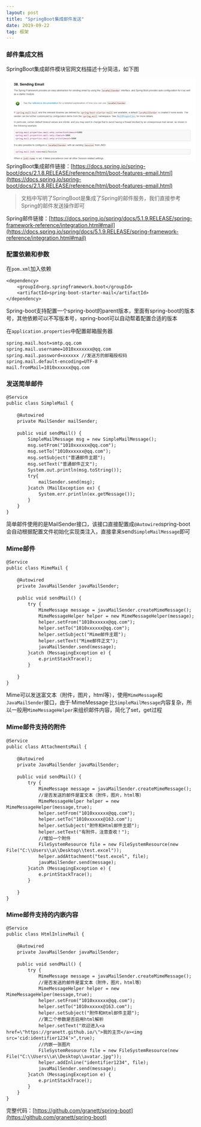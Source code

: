 ```yaml
---
layout: post
title: "SpringBoot集成邮件发送"
date: 2019-09-22
tag: 框架
---   
```


### 邮件集成文档
SpringBoot集成邮件模块官网文档描述十分简洁，如下图

![image.png](/images/20190922.png)
SpringBoot集成邮件链接：[https://docs.spring.io/spring-boot/docs/2.1.8.RELEASE/reference/html/boot-features-email.html](https://docs.spring.io/spring-boot/docs/2.1.8.RELEASE/reference/html/boot-features-email.html)
>文档中写明了SpringBoot是集成了Spring的邮件服务，我们直接参考Spring的邮件发送操作即可

Spring邮件链接：[https://docs.spring.io/spring/docs/5.1.9.RELEASE/spring-framework-reference/integration.html#mail](https://docs.spring.io/spring/docs/5.1.9.RELEASE/spring-framework-reference/integration.html#mail)

### 配置依赖和参数
在`pom.xml`加入依赖
```
<dependency>
    <groupId>org.springframework.boot</groupId>
    <artifactId>spring-boot-starter-mail</artifactId>
</dependency>
```
Spring-boot支持配置一个spring-boot的parent版本，里面有spring-boot的版本号，其他依赖可以不写版本号，spring-boot可以自动帮着配置合适的版本

在`application.properties`中配置邮箱服务器
```
spring.mail.host=smtp.qq.com
spring.mail.username=1010xxxxxxx@qq.com
spring.mail.password=xxxxxx //发送方的邮箱授权码
spring.mail.default-encoding=UTF-8
mail.fromMail=1010xxxxxx@qq.com
```
### 发送简单邮件
```
@Service
public class SimpleMail {

    @Autowired
    private MailSender mailSender;

    public void sendMail() {
        SimpleMailMessage msg = new SimpleMailMessage();
        msg.setFrom("1010xxxxxx@qq.com");
        msg.setTo("1010xxxxxx@qq.com");
        msg.setSubject("普通邮件主题");
        msg.setText("普通邮件正文");
        System.out.println(msg.toString());
        try{
            mailSender.send(msg);
        }catch (MailException ex) {
            System.err.println(ex.getMessage());
        }
    }
}
```
简单邮件使用的是MailSender接口，该接口直接配置成`@Autowired`spring-boot会自动根据配置文件初始化实现类注入，直接拿来send`SimpleMailMessage`即可
### Mime邮件
```
@Service
public class MimeMail {

    @Autowired
    private JavaMailSender javaMailSender;

    public void sendMail() {
        try {
            MimeMessage message = javaMailSender.createMimeMessage();
            MimeMessageHelper helper = new MimeMessageHelper(message);
            helper.setFrom("1010xxxxxx@qq.com");
            helper.setTo("1010xxxxxx@qq.com");
            helper.setSubject("Mime邮件主题");
            helper.setText("Mime邮件正文");
            javaMailSender.send(message);
        }catch (MessagingException e) {
            e.printStackTrace();
        }

    }
}
```
Mime可以发送富文本（附件，图片，html等），使用`MimeMessage`和`JavaMailSender`接口，由于·MimeMessage·比`SimpleMailMessage`内容复杂，所以一般用`MimeMessageHelper`来组织邮件内容，简化了set，get过程
### Mime邮件支持的附件
```
@Service
public class AttachmentsMail {

    @Autowired
    private JavaMailSender javaMailSender;

    public void sendMail() {
        try {
            MimeMessage message = javaMailSender.createMimeMessage();
            //是否发送的邮件是富文本（附件，图片，html等）
            MimeMessageHelper helper = new MimeMessageHelper(message,true);
            helper.setFrom("1010xxxxxx@qq.com");
            helper.setTo("1010xxxxxx@163.com");
            helper.setSubject("附件和Html邮件主题");
            helper.setText("有附件，注意查收！");
            //增加一个附件
            FileSystemResource file = new FileSystemResource(new File("C:\\Users\\a\\Desktop\\test.excel"));
            helper.addAttachment("test.excel", file);
            javaMailSender.send(message);
        }catch (MessagingException e) {
            e.printStackTrace();
        }

    }
}
```
### Mime邮件支持的内嵌内容
```
@Service
public class HtmlInlineMail {

    @Autowired
    private JavaMailSender javaMailSender;

    public void sendMail() {
        try {
            MimeMessage message = javaMailSender.createMimeMessage();
            //是否发送的邮件是富文本（附件，图片，html等）
            MimeMessageHelper helper = new MimeMessageHelper(message,true);
            helper.setFrom("1010xxxxxx@qq.com");
            helper.setTo("1010xxxxxx@163.com");
            helper.setSubject("附件和Html邮件主题");
            //第二个参数是否启用html解析
            helper.setText("欢迎进入<a href=\"https://granett.github.io/\">我的主页</a><img src='cid:identifier1234'>",true);
            //内嵌一张图片
            FileSystemResource file = new FileSystemResource(new File("C:\\Users\\a\\Desktop\\avatar.jpg"));
            helper.addInline("identifier1234", file);
            javaMailSender.send(message);
        }catch (MessagingException e) {
            e.printStackTrace();
        }
    }
}
```
完整代码：[https://github.com/granett/spring-boot](https://github.com/granett/spring-boot)









